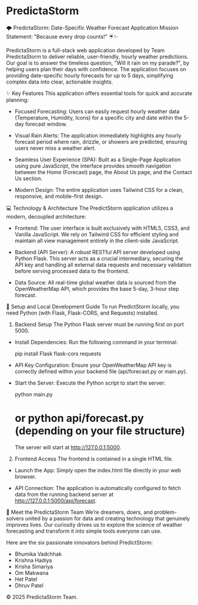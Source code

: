 # PredictaStorm
🌩️ PredictaStorm: Date-Specific Weather Forecast Application
Mission Statement: "Because every drop counts!" ☔✨

PredictaStorm is a full-stack web application developed by Team PredictaStorm to deliver reliable, user-friendly, hourly weather predictions. Our goal is to answer the timeless question, "Will it rain on my parade?", by helping users plan their days with confidence. The application focuses on providing date-specific hourly forecasts for up to 5 days, simplifying complex data into clear, actionable insights.

✨ Key Features
This application offers essential tools for quick and accurate planning:

- Focused Forecasting: Users can easily request hourly weather data (Temperature, Humidity, Icons) for a specific city and date within the 5-day forecast window.

- Visual Rain Alerts: The application immediately highlights any hourly forecast period where rain, drizzle, or showers are predicted, ensuring users never miss a weather alert.

- Seamless User Experience (SPA): Built as a Single-Page Application using pure JavaScript, the interface provides smooth navigation between the Home (Forecast) page, the About Us page, and the Contact Us section.

- Modern Design: The entire application uses Tailwind CSS for a clean, responsive, and mobile-first design.

💻 Technology & Architecture
The PredictStorm application utilizes a modern, decoupled architecture:

- Frontend: The user interface is built exclusively with HTML5, CSS3, and Vanilla JavaScript. We rely on Tailwind CSS for efficient styling and maintain all view management entirely in the client-side JavaScript.

- Backend (API Server): A robust RESTful API server developed using Python Flask. This server acts as a crucial intermediary, securing the API key and handling all external data requests and necessary validation before serving processed data to the frontend.

- Data Source: All real-time global weather data is sourced from the OpenWeatherMap API, which provides the base 5-day, 3-hour step forecast.

🚀 Setup and Local Development Guide
To run PredictStorm locally, you need Python (with Flask, Flask-CORS, and Requests) installed.

1. Backend Setup
The Python Flask server must be running first on port 5000.

- Install Dependencies: Run the following command in your terminal:

    pip install Flask flask-cors requests

- API Key Configuration: Ensure your OpenWeatherMap API key is correctly defined within your backend file (api/forecast.py or main.py).

- Start the Server: Execute the Python script to start the server:

    python main.py
    # or python api/forecast.py (depending on your file structure)

    The server will start at http://127.0.0.1:5000.

2. Frontend Access
The frontend is contained in a single HTML file.

- Launch the App: Simply open the index.html file directly in your web browser.

- API Connection: The application is automatically configured to fetch data from the running backend server at http://127.0.0.1:5000/api/forecast.

👥 Meet the PredictaStorm Team
We’re dreamers, doers, and problem-solvers united by a passion for data and creating technology that genuinely improves lives. Our curiosity drives us to explore the science of weather forecasting and transform it into simple tools everyone can use.

Here are the six passionate innovators behind PredictStorm:

- Bhumika Vadchhak
- Krishna Hadiya
- Krisha Simariya
- Om Makwana
- Het Patel 
- Dhruv Patel

© 2025 PredictaStorm Team.
